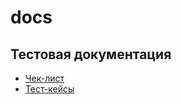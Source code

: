 # docs
## Тестовая документация
 - [Чек-лист](https://docs.google.com/spreadsheets/d/1-Juow5Rglp77InIpPVUFQCH4-pljhcTk7P4yOm-oOto/edit?usp=sharing)
 - [Тест-кейсы](https://app.qase.io/project/G8?author=267&previewMode=side&suite=117&tab=properties)
 

